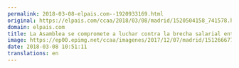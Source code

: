 ```yaml
---
permalink: 2018-03-08-elpais.com--1920933169.html
original: https://elpais.com/ccaa/2018/03/08/madrid/1520504158_741578.html#?ref=rss&format=simple&link=link
domain: elpais.com
title: La Asamblea se compromete a luchar contra la brecha salarial entre sexos
image: https://ep00.epimg.net/ccaa/imagenes/2017/12/07/madrid/1512666778_217606_1512667531_rrss_normal.jpg
date: 2018-03-08 10:51:11
translations: en
---
```


